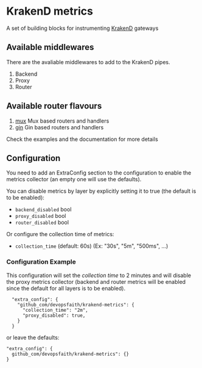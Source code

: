 KrakenD metrics
====

A set of building blocks for instrumenting [KrakenD](http://www.krakend.io) gateways

## Available middlewares

There are the avaliable middlewares to add to the KrakenD pipes.

1. Backend
2. Proxy
3. Router

## Available router flavours

1. [mux](github.com/krakendio/krakend-metrics/blob/master/mux) Mux based routers and handlers
2. [gin](github.com/krakendio/krakend-metrics/blob/master/gin) Gin based routers and handlers

Check the examples and the documentation for more details

## Configuration

You need to add an ExtraConfig section to the configuration to enable the metrics collector (an empty one will use the defaults).

You can disable metrics by layer by explicitly setting it to true (the default is to be enabled):

- `backend_disabled` bool
- `proxy_disabled` bool
- `router_disabled` bool

Or configure the collection time of metrics:

- `collection_time` (default: 60s) (Ex: "30s", "5m", "500ms", ...)

### Configuration Example

This configuration will set the _collection time_ to 2 minutes and will disable the proxy metrics collector (backend and router metrics will be enabled since the default for all layers is to be enabled).
```
  "extra_config": {
    "github_com/devopsfaith/krakend-metrics": {
      "collection_time": "2m",
      "proxy_disabled": true,
    }
  }
  ```

  or leave the defaults:
  ```
  "extra_config": {
    github_com/devopsfaith/krakend-metrics": {}
  }
  ```
